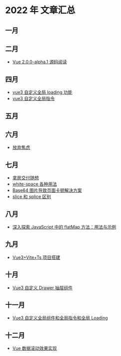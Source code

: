 # 2022 年 文章汇总

## 一月

## 二月
- [Vue 2.0.0-alpha.1 源码阅读](/blog/article/2023/1)

## 四月
- [vue3 自定义全局 loading 功能](/blog/article/2023/2)
- [vue3 自定义全局指令](/blog/article/2023/3)

## 五月

## 六月
- [放弃焦虑](/blog/article/2023/4)


## 七月
- [拿房交付随想](/blog/article/2023/5)
- [white-space 各种用法](/blog/article/2023/6)
- [Base64 图片导致页面卡顿解决方案](/blog/article/2023/7)
- [slice 和 splice 区别](/blog/article/2023/8)

## 八月
- [深入探索 JavaScript 中的 flatMap 方法：用法与示例](/blog/article/2023/9)


## 九月
- [Vue3+Vite+Ts 项目搭建](/blog/article/2023/10)

## 十月
- [Vue3 自定义 Drawer 抽屉组件](/blog/article/2023/11)


## 十一月
- [Vue3 自定义全局组件和全局指令和全局 Loading](/blog/article/2023/12)

## 十二月
- [Vue 数据滚动效果实现](/blog/article/2023/13)


<table>
 
</table>
